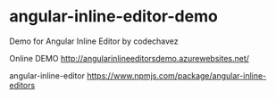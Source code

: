 # angular-inline-editor-demo
Demo for Angular Inline Editor by codechavez

Online DEMO
http://angularinlineeditorsdemo.azurewebsites.net/

angular-inline-editor
https://www.npmjs.com/package/angular-inline-editors

